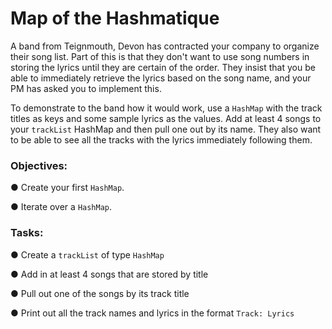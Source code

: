 <div class="module_description active_lesson_with_video ">
									<h1 id="map-of-the-hashmatique">Map of the Hashmatique</h1>
<p>A band from Teignmouth, Devon has contracted your company to organize their song list. Part of this is that they don't want to use song numbers in storing the lyrics until they are certain of the order. They insist that you be able to immediately retrieve the lyrics based on the song name, and your PM has asked you to implement this.</p>
<p>To demonstrate to the band how it would work, use a <code>HashMap</code> with the track titles as keys and some sample lyrics as the values. Add at least 4 songs to your <code>trackList</code> HashMap and then pull one out by its name. They also want to be able to see all the tracks with the lyrics immediately following them.</p>
<h3 id="topics">Objectives:</h3>
<p>● Create your first <code>HashMap</code>.</p>
<p>● Iterate over a <code>HashMap</code>.</p>
<h3 id="tasks">Tasks:</h3>
<p>● Create a <code>trackList</code> of type <code>HashMap</code></p>
<p>● Add in at least 4 songs that are stored by title</p>
<p>● Pull out one of the songs by its track title</p>
<p>● Print out all the track names and lyrics in the format <code>Track: Lyrics</code></p>
</div>
